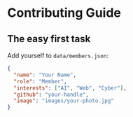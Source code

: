 # Contributing Guide

## The easy first task
Add yourself to `data/members.json`:
```json
{
  "name": "Your Name",
  "role": "Member",
  "interests": ["AI", "Web", "Cyber"],
  "github": "your-handle",
  "image": "images/your-photo.jpg"
}
